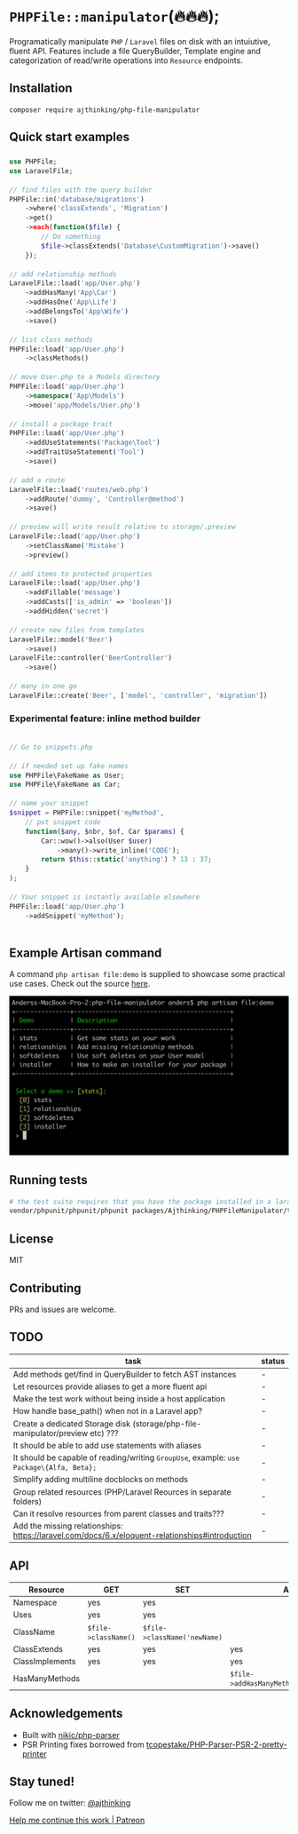 # ```PHPFile::manipulator```(:fire::fire::fire:);
Programatically manipulate `PHP` / `Laravel` files on disk with an intuiutive, fluent API. Features include a file QueryBuilder, Template engine and categorization of read/write operations into `Resource` endpoints.

## Installation
```
composer require ajthinking/php-file-manipulator
```

## Quick start examples

### 
```php
use PHPFile;
use LaravelFile;

// find files with the query builder
PHPFile::in('database/migrations')
    ->where('classExtends', 'Migration')
    ->get()
    ->each(function($file) {
        // Do something
        $file->classExtends('Database\CustomMigration')->save()
    });

// add relationship methods
LaravelFile::load('app/User.php')
    ->addHasMany('App\Car')
    ->addHasOne('App\Life')
    ->addBelongsTo('App\Wife')
    ->save()

// list class methods
PHPFile::load('app/User.php')
    ->classMethods()

// move User.php to a Models directory
PHPFile::load('app/User.php')
    ->namespace('App\Models')
    ->move('app/Models/User.php')

// install a package trait
PHPFile::load('app/User.php')
    ->addUseStatements('Package\Tool')
    ->addTraitUseStatement('Tool')
    ->save()

// add a route
LaravelFile::load('routes/web.php')
    ->addRoute('dummy', 'Controller@method')
    ->save()
    
// preview will write result relative to storage/.preview
LaravelFile::load('app/User.php')
    ->setClassName('Mistake')
    ->preview()

// add items to protected properties
LaravelFile::load('app/User.php')
    ->addFillable('message')
    ->addCasts(['is_admin' => 'boolean'])
    ->addHidden('secret')    

// create new files from templates
LaravelFile::model('Beer')
    ->save()
LaravelFile::controller('BeerController')
    ->save()

// many in one go
LaravelFile::create('Beer', ['model', 'controller', 'migration'])

```

### Experimental feature: inline method builder
```php

// Go to snippets.php

// if needed set up fake names
use PHPFile\FakeName as User;
use PHPFile\FakeName as Car;

// name your snippet
$snippet = PHPFile::snippet('myMethod',
    // put snippet code
    function($any, $nbr, $of, Car $params) {
        Car::wow()->also(User $user)
            ->many()->write_inline('CODE');
        return $this::static('anything') ? 13 : 37;
    }
);

// Your snippet is instantly available elsewhere
PHPFile::load('app/User.php')
    ->addSnippet('myMethod');



```

## Example Artisan command
A command ```php artisan file:demo``` is supplied to showcase some practical use cases. Check out the source [here](src/Commands/DemoCommand.php).

<img src="docs/DemoCommand.png" width="600px">



## Running tests
```bash
# the test suite requires that you have the package installed in a laravel project
vendor/phpunit/phpunit/phpunit packages/Ajthinking/PHPFileManipulator/tests
```

## License
MIT

## Contributing
PRs and issues are welcome. 

## TODO


| task | status |
|------|--------|
| Add methods get/find in QueryBuilder to fetch AST instances | - |
| Let resources provide aliases to get a more fluent api | - |
| Make the test work without being inside a host application| - |
| How handle base_path() when not in a Laravel app? | - |
| Create a dedicated Storage disk (storage/php-file-manipulator/preview etc) ??? | - |
| It should be able to add use statements with aliases | - |
| It should be capable of reading/writing `GroupUse`, example:  `use Package\{Alfa, Beta};` | - |
| Simplify adding multiline docblocks on methods | - |
| Group related resources (PHP/Laravel Reources in separate folders) | - |
| Can it resolve resources from parent classes and traits??? | - |
| Add the missing relationships: https://laravel.com/docs/6.x/eloquent-relationships#introduction | - |

## API

| Resource | GET | SET | ADD | REMOVE |
|------|--------|--------|--------|--------|
| Namespace | yes | yes | | |
| Uses | yes | yes | | |
| ClassName | ```$file->className()``` | ```$file->className('newName)``` | | |
| ClassExtends | yes | yes | yes | yes |
| ClassImplements | yes | yes | yes | yes |
| HasManyMethods |  |  | ```$file->addHasManyMethods(['App\Car'])``` |  |

## Acknowledgements
* Built with [nikic/php-parser](https://github.com/nikic/php-parser)
* PSR Printing fixes borrowed from [tcopestake/PHP-Parser-PSR-2-pretty-printer](https://github.com/tcopestake/PHP-Parser-PSR-2-pretty-printer)

## Stay tuned!
Follow me on twitter: [@ajthinking](https://twitter.com/ajthinking)

<a href="https://www.patreon.com/ajthinking" >Help me continue this work | Patreon</a>
